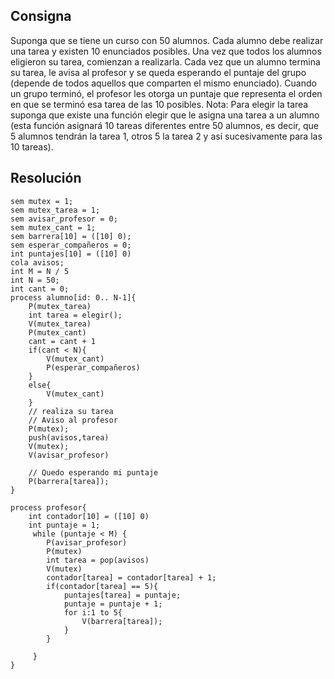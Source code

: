 ## Consigna
Suponga que se tiene un curso con 50 alumnos. Cada alumno debe realizar una tarea y
existen 10 enunciados posibles. Una vez que todos los alumnos eligieron su tarea,
comienzan a realizarla. Cada vez que un alumno termina su tarea, le avisa al profesor y se
queda esperando el puntaje del grupo (depende de todos aquellos que comparten el
mismo enunciado). Cuando un grupo terminó, el profesor les otorga un puntaje que
representa el orden en que se terminó esa tarea de las 10 posibles.
Nota: Para elegir la tarea suponga que existe una función elegir que le asigna una tarea a
un alumno (esta función asignará 10 tareas diferentes entre 50 alumnos, es decir, que 5
alumnos tendrán la tarea 1, otros 5 la tarea 2 y así sucesivamente para las 10 tareas).

## Resolución
```
sem mutex = 1;
sem mutex_tarea = 1;
sem avisar_profesor = 0;
sem mutex_cant = 1;
sem barrera[10] = ([10] 0);
sem esperar_compañeros = 0;        
int puntajes[10] = ([10] 0)
cola avisos;
int M = N / 5
int N = 50;
int cant = 0;
process alumno[id: 0.. N-1]{
    P(mutex_tarea)
    int tarea = elegir();
    V(mutex_tarea)
    P(mutex_cant)
    cant = cant + 1
    if(cant < N){
        V(mutex_cant)
        P(esperar_compañeros)
    }
    else{
        V(mutex_cant)
    }
    // realiza su tarea
    // Aviso al profesor
    P(mutex);
    push(avisos,tarea)
    V(mutex);
    V(avisar_profesor)

    // Quedo esperando mi puntaje
    P(barrera[tarea]);
}

process profesor{
    int contador[10] = ([10] 0)
    int puntaje = 1;
     while (puntaje < M) {
        P(avisar_profesor)
        P(mutex)
        int tarea = pop(avisos)
        V(mutex)
        contador[tarea] = contador[tarea] + 1;
        if(contador[tarea] == 5){
            puntajes[tarea] = puntaje;
            puntaje = puntaje + 1;
            for i:1 to 5{
                V(barrera[tarea]);
            }
        }
        
     }
}
```